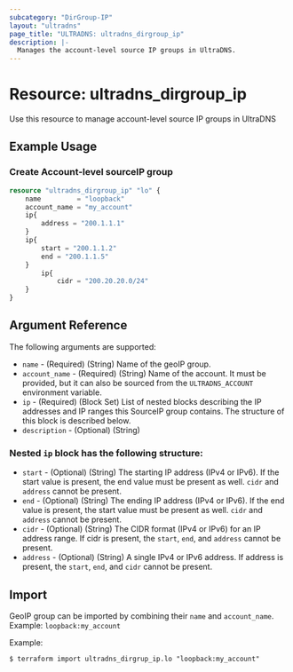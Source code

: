 ```yaml
---
subcategory: "DirGroup-IP"
layout: "ultradns"
page_title: "ULTRADNS: ultradns_dirgroup_ip"
description: |-
  Manages the account-level source IP groups in UltraDNS.
---
```


# Resource: ultradns_dirgroup_ip

Use this resource to manage account-level source IP groups in UltraDNS

## Example Usage

### Create Account-level sourceIP group

```terraform
resource "ultradns_dirgroup_ip" "lo" {
    name         = "loopback"
    account_name = "my_account"
	ip{
		address = "200.1.1.1"
	}
	ip{
		start = "200.1.1.2"
		end = "200.1.1.5"
	}
		ip{
			cidr = "200.20.20.0/24"
	}
}
```

## Argument Reference

The following arguments are supported:

* `name` - (Required) (String) Name of the geoIP group.
* `account_name` - (Required) (String) 	Name of the account. It must be provided, but it can also be sourced from the `ULTRADNS_ACCOUNT` environment variable.
* `ip` - (Required) (Block Set) List of nested blocks describing the IP addresses and IP ranges this SourceIP group contains. The structure of this block is described below.
* `description` - (Optional) (String) </br>


### Nested `ip` block has the following structure:

* `start` - (Optional) (String) The starting IP address (IPv4 or IPv6). If the start value is present, the end value must be present as well. `cidr` and `address` cannot be present.
* `end` - (Optional) (String) The ending IP address (IPv4 or IPv6). If the end value is present, the start value must be present as well. `cidr` and `address` cannot be present.
* `cidr` - (Optional) (String) The CIDR format (IPv4 or IPv6) for an IP address range. If cidr is present, the `start`, `end`, and `address` cannot be present.
* `address` - (Optional) (String) A single IPv4 or IPv6 address. If address is present, the `start`, `end`, and `cidr` cannot be present.
## Import

GeoIP group can be imported by combining their `name` and `account_name`.<br/>
Example: `loopback:my_account`

Example:
```
$ terraform import ultradns_dirgrup_ip.lo "loopback:my_account"
```


